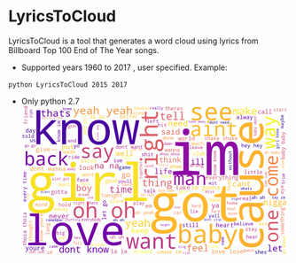 # LyricsToCloud
LyricsToCloud is a tool that generates a word cloud using lyrics from Billboard Top 100 End of The Year songs.<br>
* Supported years 1960 to 2017 , user specified. Example:
```
python LyricsToCloud 2015 2017
```

* Only python 2.7
![alt text](https://github.com/yangvnks/LyricsToCloud/blob/master/plot_2000s.png)
